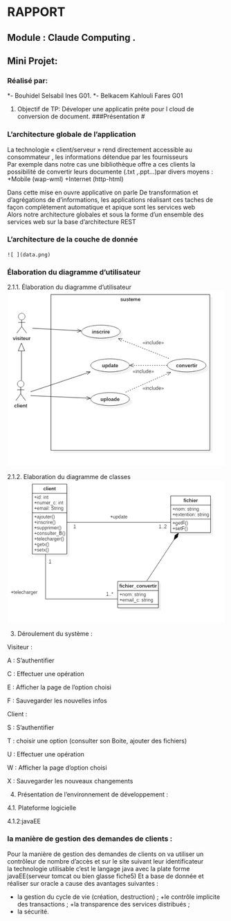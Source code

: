 # RAPPORT 
## Module : Claude Computing .	
## Mini Projet: 
### Réalisé par:
*- Bouhidel Selsabil Ines G01.
*- Belkacem Kahlouli Fares G01
1. Objectif de TP: Déveloper une applicatin préte pour l cloud de conversion de document.
###Présentation #


 ### L’architecture globale de l’application  
 La technologie « client/serveur » rend directement accessible au consommateur , les informations détendue par les fournisseurs </br>
Par exemple dans notre cas une bibliothèque offre a ces clients la possibilité de convertir leurs documente (.txt ,.ppt…)par divers moyens :
+Mobile (wap-wml)
+Internet (http-html)   
<p>
Dans cette mise en ouvre applicative on parle De transformation et d’agrégations de d’informations, les applications réalisant ces taches de façon complètement automatique et apique sont les services web <br/>
Alors notre architecture globales et sous la forme d’un ensemble des services web sur la base d’architecture REST 
	


### L’architecture de la couche de donnée
    
    ![ ](data.png)
### Élaboration du diagramme d’utilisateur 
2.1.1.  Élaboration du diagramme d’utilisateur 
       ![diagramme d’utilisateur](1.png)

2.1.2. Elaboration du diagramme de classes 
       ![ diagramme de classes](2.png)
 
 
3. Déroulement du système :

Visiteur :

A : S’authentifier

C : Effectuer une opération

E : Afficher la page de l’option choisi

F : Sauvegarder les nouvelles infos

Client :

S : S’authentifier

T : choisir une option (consulter son Boite, ajouter des fichiers)

U : Effectuer une opération

W : Afficher la page d’option choisi

X : Sauvegarder les nouveaux changements

4. Présentation de l’environnement de développement :

4.1. Plateforme logicielle
       
4.1.2:javaEE 
 
  



### la manière de gestion des demandes de clients  : 
Pour la manière de gestion des demandes de clients on va utiliser un contrôleur de nombre d’accès et  sur  le site suivant leur  identificateur </br>
 la technologie utilisable  c’est le langage java avec la plate forme javaEE(serveur tomcat  ou bien glasse fiche5) Et a base de donnée et réaliser sur oracle  a cause des avantages suivantes :  </br>
+ la gestion du cycle de vie (création, destruction) ; 
+le contrôle implicite des transactions ;
+la transparence des services distribués ; 
+ la sécurité.
  


